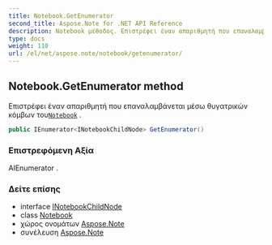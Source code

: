 ```yaml
---
title: Notebook.GetEnumerator
second_title: Aspose.Note for .NET API Reference
description: Notebook μέθοδος. Επιστρέφει έναν απαριθμητή που επαναλαμβάνεται μέσω θυγατρικών κόμβων τουNotebook .
type: docs
weight: 110
url: /el/net/aspose.note/notebook/getenumerator/
---
```

## Notebook.GetEnumerator method

Επιστρέφει έναν απαριθμητή που επαναλαμβάνεται μέσω θυγατρικών κόμβων του[`Notebook`](../) .

```csharp
public IEnumerator<INotebookChildNode> GetEnumerator()
```

### Επιστρεφόμενη Αξία

ΑIEnumerator .

### Δείτε επίσης

* interface [INotebookChildNode](../../inotebookchildnode/)
* class [Notebook](../)
* χώρος ονομάτων [Aspose.Note](../../notebook/)
* συνέλευση [Aspose.Note](../../../)


